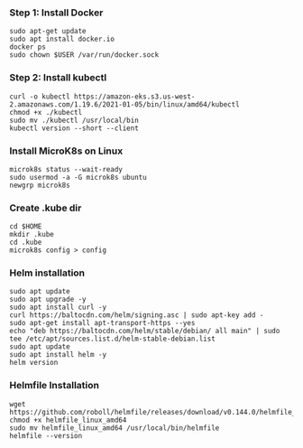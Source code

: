 ### Step 1: Install Docker
``` shell
sudo apt-get update
sudo apt install docker.io
docker ps
sudo chown $USER /var/run/docker.sock
```

### Step 2: Install kubectl
``` shell
curl -o kubectl https://amazon-eks.s3.us-west-2.amazonaws.com/1.19.6/2021-01-05/bin/linux/amd64/kubectl
chmod +x ./kubectl
sudo mv ./kubectl /usr/local/bin
kubectl version --short --client
```

### Install MicroK8s on Linux

``` sudo snap install microk8s --classic
microk8s status --wait-ready
sudo usermod -a -G microk8s ubuntu
newgrp microk8s
```

### Create .kube dir
```
cd $HOME
mkdir .kube
cd .kube
microk8s config > config
```
### Helm installation
```
sudo apt update
sudo apt upgrade -y
sudo apt install curl -y
curl https://baltocdn.com/helm/signing.asc | sudo apt-key add -
sudo apt-get install apt-transport-https --yes
echo "deb https://baltocdn.com/helm/stable/debian/ all main" | sudo tee /etc/apt/sources.list.d/helm-stable-debian.list
sudo apt update
sudo apt install helm -y
helm version
```

### Helmfile Installation
```
wget https://github.com/roboll/helmfile/releases/download/v0.144.0/helmfile_linux_amd64
chmod +x helmfile_linux_amd64
sudo mv helmfile_linux_amd64 /usr/local/bin/helmfile
helmfile --version
```

